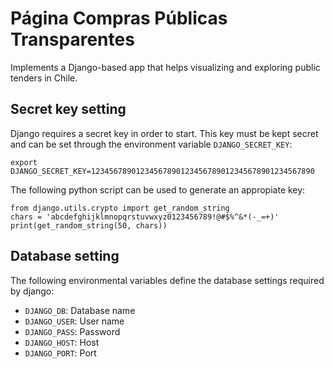 # Página Compras Públicas Transparentes

Implements a Django-based app that helps visualizing and exploring public tenders in Chile.

## Secret key setting

Django requires a secret key in order to start. This key must be kept secret and can be set through the environment variable `DJANGO_SECRET_KEY`:
```
export DJANGO_SECRET_KEY=12345678901234567890123456789012345678901234567890
```

The following python script can be used to generate an appropiate key:
```
from django.utils.crypto import get_random_string
chars = 'abcdefghijklmnopqrstuvwxyz0123456789!@#$%^&*(-_=+)'
print(get_random_string(50, chars))
```

## Database setting

The following environmental variables define the database settings required by django:
* `DJANGO_DB`: Database name
* `DJANGO_USER`: User name
* `DJANGO_PASS`: Password
* `DJANGO_HOST`: Host
* `DJANGO_PORT`: Port

